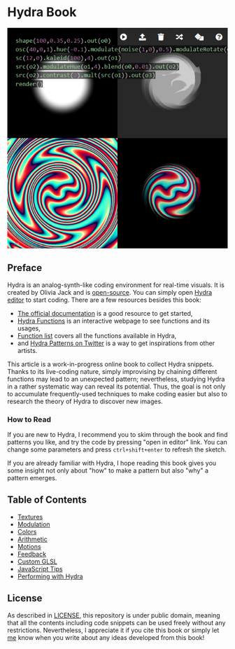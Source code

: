 Hydra Book
========

![cover](images/cover.png)

Preface
--------

Hydra is an analog-synth-like coding environment for real-time visuals. It is created by Olivia Jack and is [open-source](https://github.com/ojack/hydra). You can simply open [Hydra editor](https://hydra.ojack.xyz) to start coding. There are a few resources besides this book:

* [The official documentation](https://github.com/ojack/hydra#Getting-Started) is a good resource to get started,
* [Hydra Functions](https://ojack.xyz/hydra-functions/) is an interactive webpage to see functions and its usages,
* [Function list](https://github.com/ojack/hydra/blob/master/docs/funcs.md) covers all the functions available in Hydra,
* and [Hydra Patterns on Twitter](https://twitter.com/hydra_patterns) is a way to get inspirations from other artists.

This article is a work-in-progress online book to collect Hydra snippets. Thanks to its live-coding nature, simply improvising by chaining different functions may lead to an unexpected pattern; nevertheless, studying Hydra in a rather systematic way can reveal its potential. Thus, the goal is not only to accumulate frequently-used techniques to make coding easier but also to research the theory of Hydra to discover new images.

### How to Read

If you are new to Hydra, I recommend you to skim through the book and find patterns you like, and try the code by pressing "open in editor" link. You can change some parameters and press `ctrl+shift+enter` to refresh the sketch.

If you are already familiar with Hydra, I hope reading this book gives you some insight not only about "how" to make a pattern but also "why" a pattern emerges.


Table of Contents
--------

* [Textures](textures)
* [Modulation](modulation)
* [Colors](colors)
* [Arithmetic](arithmetic)
* [Motions](motions)
* [Feedback](feedback)
* [Custom GLSL](glsl)
* [JavaScript Tips](javascript)
* [Performing with Hydra](performing)


License
--------

As described in [LICENSE](https://github.com/micuat/hydra-book/blob/master/LICENSE), this repository is under public domain, meaning that all the contents including code snippets can be used freely without any restrictions. Nevertheless, I appreciate it if you cite this book or simply let [me](https://naotohieda.com) know when you write about any ideas developed from this book!

